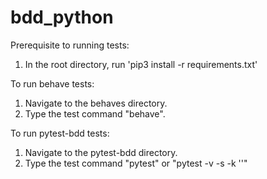 # bdd_python

Prerequisite to running tests:

1. In the root directory, run 'pip3 install -r requirements.txt'

To run behave tests:

1. Navigate to the behaves directory.
2. Type the test command "behave".

To run pytest-bdd tests:

1. Navigate to the pytest-bdd directory.
2. Type the test command "pytest" or "pytest -v -s -k '<tag>'"
